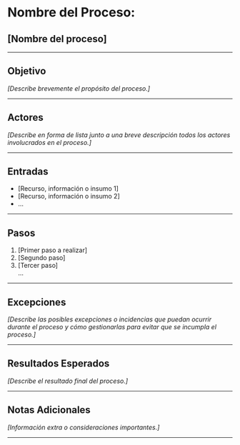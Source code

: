 
# **Nombre del Proceso:**  
## [Nombre del proceso]

---

## **Objetivo**  
_[Describe brevemente el propósito del proceso.]_

---

## **Actores**  
_[Describe en forma de lista junto a una breve descripción todos los actores involucrados en el proceso.]_

---

## **Entradas**  
- [Recurso, información o insumo 1]  
- [Recurso, información o insumo 2]  
- ...

---

## **Pasos**  
1. [Primer paso a realizar]  
2. [Segundo paso]  
3. [Tercer paso]  
... 

---

## **Excepciones**  
_[Describe las posibles excepciones o incidencias que puedan ocurrir durante el proceso y cómo gestionarlas para evitar que se incumpla el proceso.]_

---

## **Resultados Esperados**  
_[Describe el resultado final del proceso.]_

---

## **Notas Adicionales**  
_[Información extra o consideraciones importantes.]_

---
